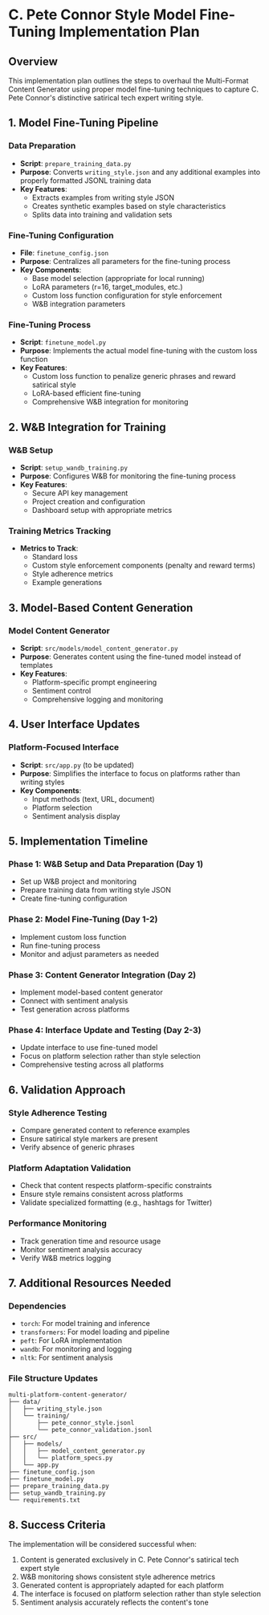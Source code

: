 # C. Pete Connor Style Model Fine-Tuning Implementation Plan

## Overview

This implementation plan outlines the steps to overhaul the Multi-Format Content Generator using proper model fine-tuning techniques to capture C. Pete Connor's distinctive satirical tech expert writing style.

## 1. Model Fine-Tuning Pipeline

### Data Preparation
- **Script**: `prepare_training_data.py`
- **Purpose**: Converts `writing_style.json` and any additional examples into properly formatted JSONL training data
- **Key Features**:
  - Extracts examples from writing style JSON
  - Creates synthetic examples based on style characteristics
  - Splits data into training and validation sets

### Fine-Tuning Configuration
- **File**: `finetune_config.json`
- **Purpose**: Centralizes all parameters for the fine-tuning process
- **Key Components**:
  - Base model selection (appropriate for local running)
  - LoRA parameters (r=16, target_modules, etc.)
  - Custom loss function configuration for style enforcement
  - W&B integration parameters

### Fine-Tuning Process
- **Script**: `finetune_model.py`
- **Purpose**: Implements the actual model fine-tuning with the custom loss function
- **Key Features**:
  - Custom loss function to penalize generic phrases and reward satirical style
  - LoRA-based efficient fine-tuning
  - Comprehensive W&B integration for monitoring

## 2. W&B Integration for Training

### W&B Setup
- **Script**: `setup_wandb_training.py`
- **Purpose**: Configures W&B for monitoring the fine-tuning process
- **Key Features**:
  - Secure API key management
  - Project creation and configuration
  - Dashboard setup with appropriate metrics

### Training Metrics Tracking
- **Metrics to Track**:
  - Standard loss
  - Custom style enforcement components (penalty and reward terms)
  - Style adherence metrics
  - Example generations

## 3. Model-Based Content Generation

### Model Content Generator
- **Script**: `src/models/model_content_generator.py`
- **Purpose**: Generates content using the fine-tuned model instead of templates
- **Key Features**:
  - Platform-specific prompt engineering
  - Sentiment control
  - Comprehensive logging and monitoring

## 4. User Interface Updates

### Platform-Focused Interface
- **Script**: `src/app.py` (to be updated)
- **Purpose**: Simplifies the interface to focus on platforms rather than writing styles
- **Key Components**:
  - Input methods (text, URL, document)
  - Platform selection
  - Sentiment analysis display

## 5. Implementation Timeline

### Phase 1: W&B Setup and Data Preparation (Day 1)
- Set up W&B project and monitoring
- Prepare training data from writing style JSON
- Create fine-tuning configuration

### Phase 2: Model Fine-Tuning (Day 1-2)
- Implement custom loss function
- Run fine-tuning process
- Monitor and adjust parameters as needed

### Phase 3: Content Generator Integration (Day 2)
- Implement model-based content generator
- Connect with sentiment analysis
- Test generation across platforms

### Phase 4: Interface Update and Testing (Day 2-3)
- Update interface to use fine-tuned model
- Focus on platform selection rather than style selection
- Comprehensive testing across all platforms

## 6. Validation Approach

### Style Adherence Testing
- Compare generated content to reference examples
- Ensure satirical style markers are present
- Verify absence of generic phrases

### Platform Adaptation Validation
- Check that content respects platform-specific constraints
- Ensure style remains consistent across platforms
- Validate specialized formatting (e.g., hashtags for Twitter)

### Performance Monitoring
- Track generation time and resource usage
- Monitor sentiment analysis accuracy
- Verify W&B metrics logging

## 7. Additional Resources Needed

### Dependencies
- `torch`: For model training and inference
- `transformers`: For model loading and pipeline
- `peft`: For LoRA implementation
- `wandb`: For monitoring and logging
- `nltk`: For sentiment analysis

### File Structure Updates
```
multi-platform-content-generator/
├── data/
│   ├── writing_style.json
│   └── training/
│       ├── pete_connor_style.jsonl
│       └── pete_connor_validation.jsonl
├── src/
│   ├── models/
│   │   ├── model_content_generator.py
│   │   └── platform_specs.py
│   └── app.py
├── finetune_config.json
├── finetune_model.py
├── prepare_training_data.py
├── setup_wandb_training.py
└── requirements.txt
```

## 8. Success Criteria

The implementation will be considered successful when:

1. Content is generated exclusively in C. Pete Connor's satirical tech expert style
2. W&B monitoring shows consistent style adherence metrics
3. Generated content is appropriately adapted for each platform
4. The interface is focused on platform selection rather than style selection
5. Sentiment analysis accurately reflects the content's tone
